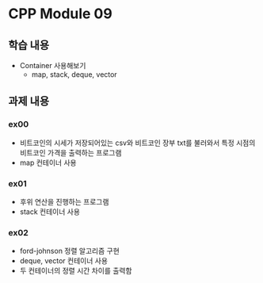 # CPP Module 09

## 학습 내용
- Container 사용해보기
  - map, stack, deque, vector

## 과제 내용

### ex00
- 비트코인의 시세가 저장되어있는 csv와 비트코인 장부 txt를 불러와서 특정 시점의 비트코인 가격을 출력하는 프로그램
- map 컨테이너 사용

### ex01
- 후위 연산을 진행하는 프로그램
- stack 컨테이너 사용

### ex02
- ford-johnson 정렬 알고리즘 구현
- deque, vector 컨테이너 사용
- 두 컨테이너의 정렬 시간 차이를 출력함
